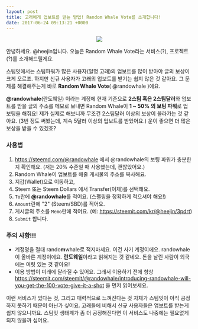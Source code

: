 ```yaml
---
layout: post
title: 고래에게 업보트를 받는 방법! Random Whale Vote를 소개합니다!
date: 2017-06-24 09:13:21 +0000
---
```


<center>
<img src="https://steemitimages.com/DQmY962A39gZ7NCmCtWxEj2oC4Z752NJ8FFYHbhz8J6psmm/image.png" style="max-width:100%;">
</center>

안녕하세요. @heejin입니다.
오늘은 Random Whale Vote라는 서비스(?), 프로젝트(?)를 소개해드릴게요.

스팀잇에서는 스팀파워가 많은 사용자(일명 고래)의 업보트를 많이 받아야 글의 보상이 크게 오르죠.
하지만 신규 사용자가 고래의 업보트를 받기는 쉽지 않은 것 같아요.
그 문제를 해결해주는게 바로 **Random Whale Vote**( @randowhale )에요.

**@randowhale**(란도웨일) 이라는 계정에 현재 기준으로 **2스팀 혹은 2스팀달러**와 업보트를 받을 글의 주소를 메모로 보내면
Random Whale이 **1 ~ 50% 의 보팅 파워**로 업보팅을 해줘요!
제가 실제로 해보니까 무조건 2스팀달러 이상의 보상이 올라가는 것 같아요.
(3번 정도 써봤는데, 계속 5달러 이상의 업보트를 받았어요.)
운이 좋으면 더 많은 보상을 받을 수 있겠죠?


### 사용법  


1. https://steemd.com/@randowhale 에서 @randowhale의 보팅 파워가 충분한지 확인해요.
(저는 20% 수준일 때 사용했는데, 괜찮았어요.)
2. Random Whale이 업보트를 해줄 게시물의 주소를 복사해요.
3. 지갑(Wallet)으로 이동하고,
4. Steem 또는 Steem Dollars 에서 Transfer(이체)를 선택해요.
5. `To`란에 **@randowhale**를 적어요. (스펠링을 정확하게 적으셔야 해요!)
6. `Amount`란에 "2" (Steem/SBD)를 적어요.
7. 게시글의 주소를 `Memo`란에 적어요. (예: https://steemit.com/kr/@heejin/3pdrt)
8. `Submit` 합니다.

### 주의 사항!!!

- 계정명을 절대 rando**m**whale로 적지마세요. 이건 사기 계정이에요.
randowhale이 올바른 계정이에요. **란도웨일**이라고 읽혀지는 것 같네요.
  돈을 날린 사람이 외국에는 여럿 있는 것 같아요!
- 이용 방법이 미래에 달라질 수 있어요. 그래서 이용하기 전에 항상 https://steemit.com/steemit/@randowhale/introducing-randowhale-will-you-get-the-100-vote-give-it-a-shot 을 먼저 읽어보세요.


이런 서비스가 있다는 것, 그리고 매력적으로 느껴진다는 것 자체가 스팀잇이 아직 공정하지 못하기 때문이 아닌가 싶어요.
고래들에 비해서 신규 사용자들은 업보트를 받는게 쉽지 않으니까요.
스팀잇 생태계가 좀 더 공정해진다면 이 서비스도 나중에는 필요없게 되지 않을까 싶어요.